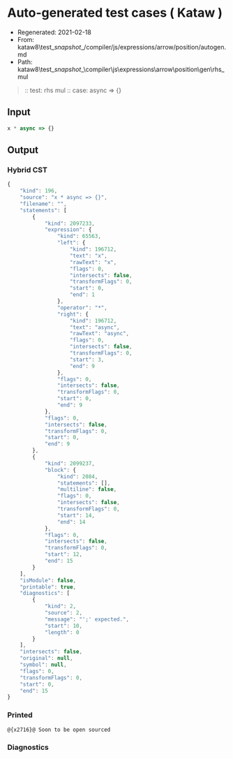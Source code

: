 # Auto-generated test cases ( Kataw )
- Regenerated: 2021-02-18
- From: kataw8\test\__snapshot__/compiler/js/expressions/arrow/position/autogen.md
- Path: kataw8\test\__snapshot__\compiler\js\expressions\arrow\position\gen\rhs_mul
> :: test: rhs mul
> :: case: async => {}
## Input

`````js
x * async => {}
`````

## Output

### Hybrid CST


```javascript
{
    "kind": 196,
    "source": "x * async => {}",
    "filename": "",
    "statements": [
        {
            "kind": 2097233,
            "expression": {
                "kind": 65563,
                "left": {
                    "kind": 196712,
                    "text": "x",
                    "rawText": "x",
                    "flags": 0,
                    "intersects": false,
                    "transformFlags": 0,
                    "start": 0,
                    "end": 1
                },
                "operator": "*",
                "right": {
                    "kind": 196712,
                    "text": "async",
                    "rawText": "async",
                    "flags": 0,
                    "intersects": false,
                    "transformFlags": 0,
                    "start": 3,
                    "end": 9
                },
                "flags": 0,
                "intersects": false,
                "transformFlags": 0,
                "start": 0,
                "end": 9
            },
            "flags": 0,
            "intersects": false,
            "transformFlags": 0,
            "start": 0,
            "end": 9
        },
        {
            "kind": 2099237,
            "block": {
                "kind": 2084,
                "statements": [],
                "multiline": false,
                "flags": 0,
                "intersects": false,
                "transformFlags": 0,
                "start": 14,
                "end": 14
            },
            "flags": 0,
            "intersects": false,
            "transformFlags": 0,
            "start": 12,
            "end": 15
        }
    ],
    "isModule": false,
    "printable": true,
    "diagnostics": [
        {
            "kind": 2,
            "source": 2,
            "message": "';' expected.",
            "start": 10,
            "length": 0
        }
    ],
    "intersects": false,
    "original": null,
    "symbol": null,
    "flags": 0,
    "transformFlags": 0,
    "start": 0,
    "end": 15
}
```

  
### Printed


```javascript
@{x2716}@ Soon to be open sourced
```

  
### Diagnostics


```javascript

```

